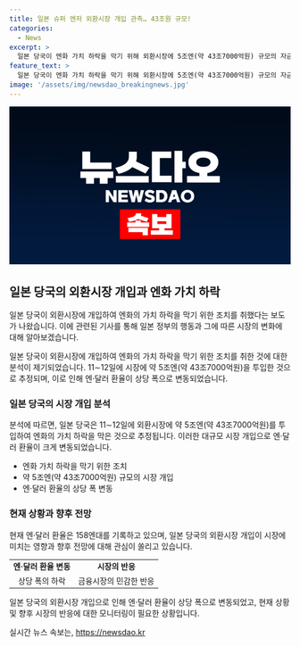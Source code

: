 ```yaml
---
title: 일본 슈퍼 엔저 외환시장 개입 관측… 43조원 규모!
categories:
  - News
excerpt: >
  일본 당국이 엔화 가치 하락을 막기 위해 외환시장에 5조엔(약 43조7000억원) 규모의 자금을 투입한 것으로 추정된다. 지난달 11∼12일에는 2조엔(약 17조5000억원)과 3조엔(약 26조2000억원) 규모의 시장 개입도 있었다고 분석됐으며, 엔·달러 환율은 이것에 따라 급락했다. 이에 대한 일본 당국의 대응이 주목된다.
feature_text: >
  일본 당국이 엔화 가치 하락을 막기 위해 외환시장에 5조엔(약 43조7000억원) 규모의 자금을 투입한 것으로 추정된다. 지난달 11∼12일에는 2조엔(약 17조5000억원)과 3조엔(약 26조2000억원) 규모의 시장 개입도 있었다고 분석됐으며, 엔·달러 환율은 이것에 따라 급락했다. 이에 대한 일본 당국의 대응이 주목된다.
image: '/assets/img/newsdao_breakingnews.jpg'
---
```


<p><img src="/assets/img/newsdao_breakingnews.jpg" alt="pcversion 속보" /></p>

<h2 data-ke-size="size26">일본 당국의 외환시장 개입과 엔화 가치 하락</h2>

<p>일본 당국이 외환시장에 개입하여 엔화의 가치 하락을 막기 위한 조치를 취했다는 보도가 나왔습니다. 이에 관련된 기사를 통해 일본 정부의 행동과 그에 따른 시장의 변화에 대해 알아보겠습니다.</p>

<p data-ke-size="size16">일본 당국이 외환시장에 개입하여 엔화의 가치 하락을 막기 위한 조치를 취한 것에 대한 분석이 제기되었습니다. 11∼12일에 시장에 약 5조엔(약 43조7000억원)을 투입한 것으로 추정되며, 이로 인해 엔·달러 환율이 상당 폭으로 변동되었습니다.</p>

<h3>일본 당국의 시장 개입 분석</h3>

<p>분석에 따르면, 일본 당국은 11∼12일에 외환시장에 약 5조엔(약 43조7000억원)를 투입하여 엔화의 가치 하락을 막은 것으로 추정됩니다. 이러한 대규모 시장 개입으로 엔·달러 환율이 크게 변동되었습니다.</p>

<ul>
  <li>엔화 가치 하락을 막기 위한 조치</li>
  <li>약 5조엔(약 43조7000억원) 규모의 시장 개입</li>
  <li>엔·달러 환율의 상당 폭 변동</li>
</ul>

<h3>현재 상황과 향후 전망</h3>

<p>현재 엔·달러 환율은 158엔대를 기록하고 있으며, 일본 당국의 외환시장 개입이 시장에 미치는 영향과 향후 전망에 대해 관심이 쏠리고 있습니다. </p>

<table>
  <tr>
    <td style="text-align: center; height: 17px;"><b>엔·달러 환율 변동</b></td>
    <td style="text-align: center; height: 17px;"><b>시장의 반응</b></td>
  </tr>
  <tr>
    <td style="text-align: center; height: 17px;">상당 폭의 하락</td>
    <td style="text-align: center; height: 17px;">금융시장의 민감한 반응</td>
  </tr>
</table>

<p data-ke-size="size16">일본 당국의 외환시장 개입으로 인해 엔·달러 환율이 상당 폭으로 변동되었고, 현재 상황 및 향후 시장의 반응에 대한 모니터링이 필요한 상황입니다.</p>
실시간 뉴스 속보는, <a href="https://newsdao.kr" rel="dofollow">https://newsdao.kr</a>


